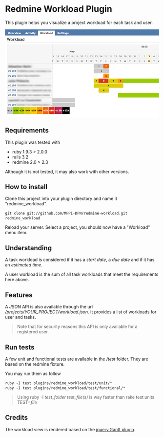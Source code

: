 # Redmine Workload Plugin


This plugin helps you visualize a project workload for each task and user.

![workload example screenshot](./doc/workload-screenshot.png "workload in a project")


## Requirements

This plugin was tested with

- ruby 1.9.3 > 2.0.0
- rails 3.2
- redmine 2.0 > 2.3

Although it is not tested, it may also work with other versions.


## How to install

Clone this project into your plugin directory and name it "redmine_workload".

    git clone git://github.com/MPPI-DPN/redmine-workload.git redmine_workload

Reload your server. Select a project, you should now have a "Workload" menu item.


## Understanding

A task workload is considered if it has a _start date_, a _due date_ and if it has 
an _estimated time_.

A user workload is the sum of all task workloads that meet the requirements here above.


## Features

A _JSON_ API is also available through the url _/projects/YOUR_PROJECT/workload.json_. It provides a list of workloads for user and tasks.

> Note that for security reasons this API is only available for a registered user.


## Run tests

A few unit and functional tests are available in the _/test_ folder.
They are based on the redmine fixture.

You may run them as follow

    ruby -I test plugins/redmine_workload/test/unit/*
    ruby -I test plugins/redmine_workload/test/functional/*

> Using ruby -I _test_folder_ _test_file(s)_ is way faster than rake test:units
> TEST=_file_


## Credits

The workload view is rendered based on the [jquery.Gantt plugin](https://github.com/taitems/jQuery.Gantt).
